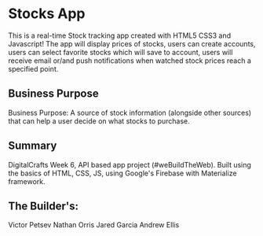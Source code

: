 # Stocks App

This is a real-time Stock tracking app created with HTML5 CSS3 and Javascript! The app will display prices of stocks, users can create accounts, users can select favorite stocks which will save to account, users will receive email or/and push notifications when watched stock prices reach a specified point.

## Business Purpose ## 
Business Purpose: A source of stock information (alongside other sources) that can help a user decide on what stocks to purchase. 


## Summary

DigitalCrafts Week 6, API based app project (#weBuildTheWeb).  Built using the basics of HTML, CSS, JS, using Google's Firebase with Materialize framework.

## The Builder's:
Victor Petsev
Nathan Orris
Jared Garcia
Andrew Ellis
